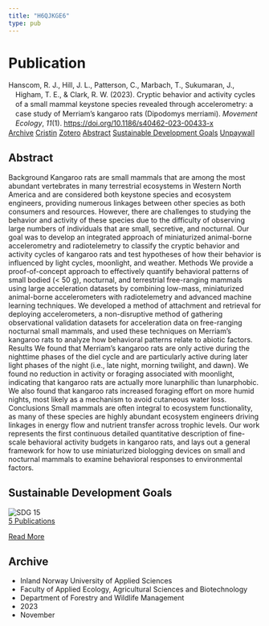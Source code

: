 ```yaml
---
title: "H6QJKGE6"
type: pub
---
```

<h1>Publication</h1>
<article id="csl-bib-container-H6QJKGE6" class="csl-bib-container">
  <div class="csl-bib-body" style="line-height: 1.35; padding-left: 1em; text-indent:-1em;">
  <div class="csl-entry">Hanscom, R. J., Hill, J. L., Patterson, C., Marbach, T., Sukumaran, J., Higham, T. E., &amp; Clark, R. W. (2023). Cryptic behavior and activity cycles of a small mammal keystone species revealed through accelerometry: a case study of Merriam&#x2019;s kangaroo rats (Dipodomys merriami). <i>Movement Ecology</i>, <i>11</i>(1). <a href="https://doi.org/10.1186/s40462-023-00433-x">https://doi.org/10.1186/s40462-023-00433-x</a></div>
</div>
  <div class="csl-bib-buttons">
    <a href="#taxonomy-article-H6QJKGE6" class="csl-bib-button">Archive</a>
    <a href="https://app.cristin.no/results/show.jsf?id=2204721" alt="Cristin URL" class="csl-bib-button">Cristin</a>
    <a href="http://zotero.org/groups/5402882/items/H6QJKGE6" alt="Zotero URL" class="csl-bib-button">Zotero</a>
    <a href="#abstract-article-H6QJKGE6" class="csl-bib-button">Abstract</a>
    <a href="#sdg-article-H6QJKGE6" class="csl-bib-button">Sustainable Development Goals</a>
    <a href="https://movementecologyjournal.biomedcentral.com/counter/pdf/10.1186/s40462-023-00433-x" class="csl-bib-button">Unpaywall</a>
  </div>
  <div id="csl-bib-meta-container-H6QJKGE6"></div>
</article>
<div id="csl-bib-meta-H6QJKGE6" class="csl-bib-meta">
  <article id="abstract-article-H6QJKGE6" class="abstract-article">
    <h1>Abstract</h1>
    Background Kangaroo rats are small mammals that are among the most abundant vertebrates in many terrestrial ecosystems in Western North America and are considered both keystone species and ecosystem engineers, providing numerous linkages between other species as both consumers and resources. However, there are challenges to studying the behavior and activity of these species due to the difficulty of observing large numbers of individuals that are small, secretive, and nocturnal. Our goal was to develop an integrated approach of miniaturized animal-borne accelerometry and radiotelemetry to classify the cryptic behavior and activity cycles of kangaroo rats and test hypotheses of how their behavior is influenced by light cycles, moonlight, and weather. Methods We provide a proof-of-concept approach to effectively quantify behavioral patterns of small bodied (&lt; 50 g), nocturnal, and terrestrial free-ranging mammals using large acceleration datasets by combining low-mass, miniaturized animal-borne accelerometers with radiotelemetry and advanced machine learning techniques. We developed a method of attachment and retrieval for deploying accelerometers, a non-disruptive method of gathering observational validation datasets for acceleration data on free-ranging nocturnal small mammals, and used these techniques on Merriam’s kangaroo rats to analyze how behavioral patterns relate to abiotic factors. Results We found that Merriam’s kangaroo rats are only active during the nighttime phases of the diel cycle and are particularly active during later light phases of the night (i.e., late night, morning twilight, and dawn). We found no reduction in activity or foraging associated with moonlight, indicating that kangaroo rats are actually more lunarphilic than lunarphobic. We also found that kangaroo rats increased foraging effort on more humid nights, most likely as a mechanism to avoid cutaneous water loss. Conclusions Small mammals are often integral to ecosystem functionality, as many of these species are highly abundant ecosystem engineers driving linkages in energy flow and nutrient transfer across trophic levels. Our work represents the first continuous detailed quantitative description of fine-scale behavioral activity budgets in kangaroo rats, and lays out a general framework for how to use miniaturized biologging devices on small and nocturnal mammals to examine behavioral responses to environmental factors.
  </article>
  <article id="sdg-article-H6QJKGE6" class="sdg-article">
    <h1>Sustainable Development Goals</h1>
    <div class="sdg-container"><div id="sdg15" class="sdg"> <img src="{{< params subfolder >}}images/sdg/sdg15_en.png" class="image" alt="SDG 15"> <div class="sdg-overlay"> <a href="{{< params subfolder >}}en/archive/?sdg=15#archive" class="sdg-publication-count"><span>5</span> Publications</a> <p><a href="https://sdgs.un.org/goals/goal15" class="sdg-read-more">Read More</a></p> </div> </div></div>
  </article>
  <article id="taxonomy-article-H6QJKGE6" class="taxonomy-article">
    <h1>Archive</h1>
    <ul>
      <li>Inland Norway University of Applied Sciences</li>
      <li>Faculty of Applied Ecology, Agricultural Sciences and Biotechnology</li>
      <li>Department of Forestry and Wildlife Management</li>
      <li>2023</li>
      <li>November</li>
    </ul>
  </article>
</div>
